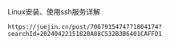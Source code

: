 Linux安装、使用ssh服务详解
```
https://juejin.cn/post/7067915474771804174?searchId=20240422151820A88C532B3B6401CAFFD1
```
